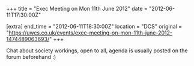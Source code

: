 +++
title = "Exec Meeting on Mon 11th June 2012"
date = "2012-06-11T17:30:00Z"

[extra]
end_time = "2012-06-11T18:30:00Z"
location = "DCS"
original = "https://uwcs.co.uk/events/exec-meeting-on-mon-11th-june-2012-1474489063693/"
+++

Chat about society workings, open to all, agenda is usually posted on the forum beforehand :)

